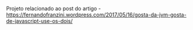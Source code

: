 Projeto relacionado ao post do artigo - https://fernandofranzini.wordpress.com/2017/05/16/gosta-da-jvm-gosta-de-javascript-use-os-dois/